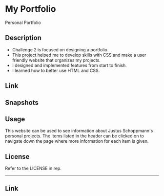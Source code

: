 # My Portfolio
Personal Portfolio

## Description
- Challenge 2 is focused on designing a portfolio.
- This project helped me to develop skills with CSS and make a
user friendly website that organizes my projects.
- I designed and implemented features from start to finish.
- I learned how to better use HTML and CSS.

## Link

## Snapshots

## Usage

This website can be used to see information about Justus Schoppmann's personal projects. The items listed in the header can be clicked on to navigate down the page where more information for each item is given.

## License

Refer to the LICENSE in rep.

---

## Link

